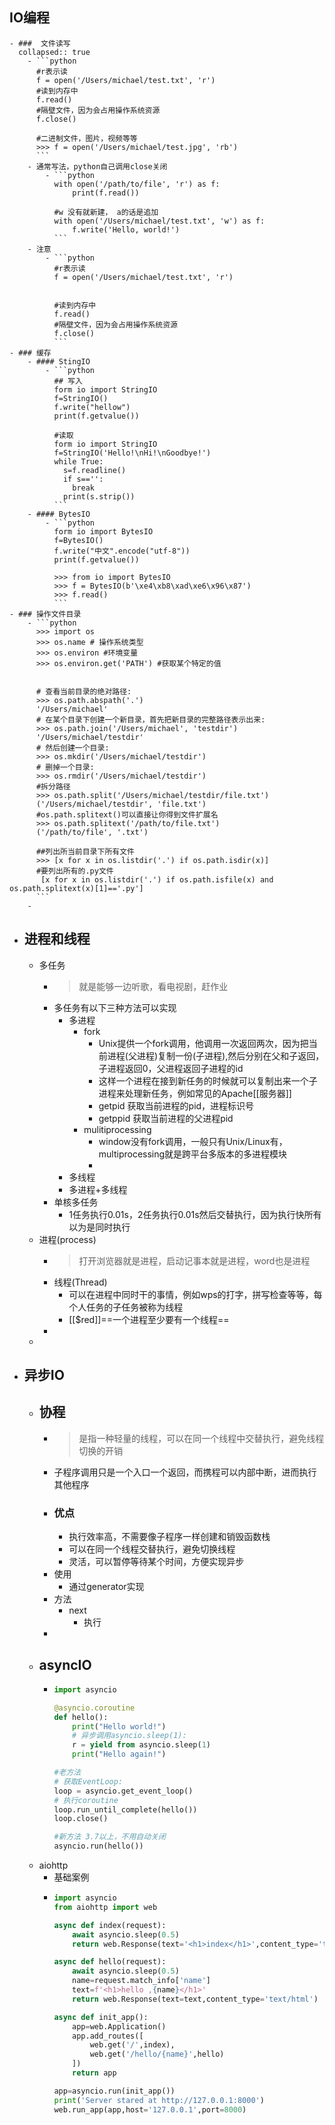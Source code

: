 ## IO编程
	- ###  文件读写
	  collapsed:: true
		- ```python
		  #r表示读
		  f = open('/Users/michael/test.txt', 'r')
		  #读到内存中
		  f.read()
		  #隔壁文件，因为会占用操作系统资源
		  f.close()
		  
		  #二进制文件，图片，视频等等
		  >>> f = open('/Users/michael/test.jpg', 'rb')
		  ```
		- 通常写法，python自己调用close关闭
			- ```python
			  with open('/path/to/file', 'r') as f:
			      print(f.read())
			      
			  #w 没有就新建， a的话是追加
			  with open('/Users/michael/test.txt', 'w') as f:
			      f.write('Hello, world!')
			  ```
		- 注意
			- ```python
			  #r表示读
			  f = open('/Users/michael/test.txt', 'r')
			  
			  
			  #读到内存中
			  f.read()
			  #隔壁文件，因为会占用操作系统资源
			  f.close()
			  ```
	- ### 缓存
		- #### StingIO
			- ```python
			  ## 写入
			  form io import StringIO
			  f=StringIO()
			  f.write("hellow")
			  print(f.getvalue())
			  
			  #读取
			  form io import StringIO
			  f=StringIO('Hello!\nHi!\nGoodbye!')
			  while True:
			    s=f.readline()
			    if s=='':
			      break
			    print(s.strip())
			  ```
		- #### BytesIO
			- ```python
			  form io import BytesIO
			  f=BytesIO()
			  f.write("中文".encode("utf-8"))
			  print(f.getvalue())
			  
			  >>> from io import BytesIO
			  >>> f = BytesIO(b'\xe4\xb8\xad\xe6\x96\x87')
			  >>> f.read()
			  ```
	- ### 操作文件目录
		- ```python
		  >>> import os
		  >>> os.name # 操作系统类型
		  >>> os.environ #环境变量
		  >>> os.environ.get('PATH') #获取某个特定的值
		  
		  
		  # 查看当前目录的绝对路径:
		  >>> os.path.abspath('.')
		  '/Users/michael'
		  # 在某个目录下创建一个新目录，首先把新目录的完整路径表示出来:
		  >>> os.path.join('/Users/michael', 'testdir')
		  '/Users/michael/testdir'
		  # 然后创建一个目录:
		  >>> os.mkdir('/Users/michael/testdir')
		  # 删掉一个目录:
		  >>> os.rmdir('/Users/michael/testdir')
		  #拆分路径
		  >>> os.path.split('/Users/michael/testdir/file.txt')
		  ('/Users/michael/testdir', 'file.txt')
		  #os.path.splitext()可以直接让你得到文件扩展名
		  >>> os.path.splitext('/path/to/file.txt')
		  ('/path/to/file', '.txt')
		  
		  ##列出所当前目录下所有文件
		  >>> [x for x in os.listdir('.') if os.path.isdir(x)]
		  #要列出所有的.py文件
		   [x for x in os.listdir('.') if os.path.isfile(x) and os.path.splitext(x)[1]=='.py']
		  ```
		-
- ## 进程和线程
	- 多任务
		- > 就是能够一边听歌，看电视剧，赶作业
		- 多任务有以下三种方法可以实现
			- 多进程
				- fork
					- Unix提供一个fork调用，他调用一次返回两次，因为把当前进程(父进程)复制一份(子进程),然后分别在父和子返回，子进程返回0，父进程返回子进程的id
					- 这样一个进程在接到新任务的时候就可以复制出来一个子进程来处理新任务，例如常见的Apache[[服务器]]
					- getpid 获取当前进程的pid，进程标识号
					- getppid 获取当前进程的父进程pid
				- mulitiprocessing
					- window没有fork调用，一般只有Unix/Linux有，multiprocessing就是跨平台多版本的多进程模块
					-
			- 多线程
			- 多进程+多线程
		- 单核多任务
			- 1任务执行0.01s，2任务执行0.01s然后交替执行，因为执行快所有以为是同时执行
	- 进程(process)
		- > 打开浏览器就是进程，启动记事本就是进程，word也是进程
		- 线程(Thread)
			- 可以在进程中同时干的事情，例如wps的打字，拼写检查等等，每个人任务的子任务被称为线程
			- [[$red]]==一个进程至少要有一个线程==
		-
	-
- ## 异步IO
	- ## 协程
		- >是指一种轻量的线程，可以在同一个线程中交替执行，避免线程切换的开销
		- 子程序调用只是一个入口一个返回，而携程可以内部中断，进而执行其他程序
		- ### 优点
			- 执行效率高，不需要像子程序一样创建和销毁函数栈
			- 可以在同一个线程交替执行，避免切换线程
			- 灵活，可以暂停等待某个时间，方便实现异步
		- 使用
			- 通过generator实现
		- 方法
			- next
				- 执行
		-
	- ## asyncIO
		- ```python
		  import asyncio
		  
		  @asyncio.coroutine
		  def hello():
		      print("Hello world!")
		      # 异步调用asyncio.sleep(1):
		      r = yield from asyncio.sleep(1)
		      print("Hello again!")
		  
		  #老方法
		  # 获取EventLoop:
		  loop = asyncio.get_event_loop()
		  # 执行coroutine
		  loop.run_until_complete(hello())
		  loop.close()
		  
		  #新方法 3.7以上，不用自动关闭
		  asyncio.run(hello())
		  ```
	- aiohttp
		- 基础案例
		- ```python
		  import asyncio
		  from aiohttp import web
		  
		  async def index(request):
		      await asyncio.sleep(0.5)
		      return web.Response(text='<h1>index</h1>',content_type='text/html')
		  
		  async def hello(request):
		      await asyncio.sleep(0.5)
		      name=request.match_info['name']
		      text=f'<h1>hello ,{name}</h1>'
		      return web.Response(text=text,content_type='text/html')
		  
		  async def init_app():
		      app=web.Application()
		      app.add_routes([
		          web.get('/',index),
		          web.get('/hello/{name}',hello)
		      ])
		      return app
		  
		  app=asyncio.run(init_app())
		  print('Server stared at http://127.0.0.1:8000')
		  web.run_app(app,host='127.0.0.1',port=8000)
		  ```